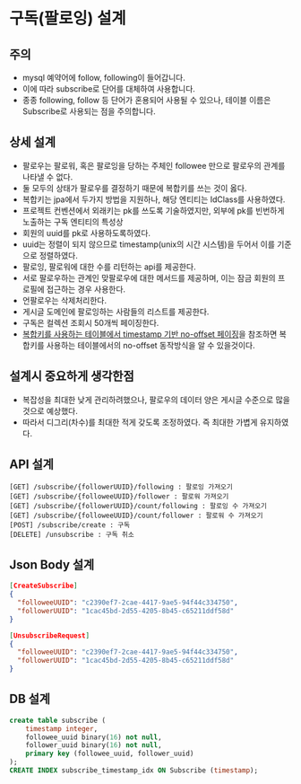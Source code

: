 # 구독(팔로잉) 설계

## 주의
* mysql 예약어에 follow, following이 들어갑니다.
* 이에 따라 subscribe로 단어를 대체하여 사용합니다.
* 종종 following, follow 등 단어가 혼용되어 사용될 수 있으나, 테이블 이름은 Subscribe로 사용되는 점을 주의합니다.

## 상세 설계
* 팔로우는 팔로워, 혹은 팔로잉을 당하는 주체인 followee 만으로 팔로우의 관계를 나타낼 수 없다.
* 둘 모두의 상태가 팔로우를 결정하기 때문에 복합키를 쓰는 것이 옳다.
* 복합키는 jpa에서 두가지 방법을 지원하나, 해당 엔티티는 IdClass를 사용하였다.
* 프로젝트 컨벤션에서 외래키는 pk를 쓰도록 기술하였지만, 외부에 pk를 빈번하게 노출하는 구독 엔티티의 특성상 
* 회원의 uuid를 pk로 사용하도록하였다.
* uuid는 정렬이 되지 않으므로 timestamp(unix의 시간 시스템)을 두어서 이를 기준으로 정렬하였다.
* 팔로잉, 팔로워에 대한 수를 리턴하는 api를 제공한다.
* 서로 팔로우하는 관계인 맞팔로우에 대한 메서드를 제공하며, 이는 잠금 회원의 프로필에 접근하는 경우 사용한다.
* 언팔로우는 삭제처리한다.
* 게시글 도메인에 팔로잉하는 사람들의 리스트를 제공한다.
* 구독은 컬렉션 조회시 50개씩 페이징한다.
* [복합키를 사용하는 테이블에서 timestamp 기반 no-offset 페이징](https://github.com/liveforone/howru/blob/master/Documents/NO_OFFSET_IN_COMPOSITE_KEY_TABLE.md)을 참조하면 복합키를 사용하는 테이블에서의 no-offset 동작방식을 알 수 있을것이다. 

## 설계시 중요하게 생각한점
* 복잡성을 최대한 낮게 관리하려했으나, 팔로우의 데이터 양은 게시글 수준으로 많을 것으로 예상했다.
* 따라서 디그리(차수)를 최대한 적게 갖도록 조정하였다. 즉 최대한 가볍게 유지하였다.

## API 설계
```
[GET] /subscribe/{followerUUID}/following : 팔로잉 가져오기
[GET] /subscribe/{followeeUUID}/follower : 팔로워 가져오기
[GET] /subscribe/{followerUUID}/count/following : 팔로잉 수 가져오기
[GET] /subscribe/{followeeUUID}/count/follower : 팔로워 수 가져오기
[POST] /subscribe/create : 구독
[DELETE] /unsubscribe : 구독 취소
```

## Json Body 설계
```json
[CreateSubscribe]
{
  "followeeUUID": "c2390ef7-2cae-4417-9ae5-94f44c334750",
  "followerUUID": "1cac45bd-2d55-4205-8b45-c65211ddf58d"
}

[UnsubscribeRequest]
{
  "followeeUUID": "c2390ef7-2cae-4417-9ae5-94f44c334750",
  "followerUUID": "1cac45bd-2d55-4205-8b45-c65211ddf58d"
}
```

## DB 설계
```sql
create table subscribe (
    timestamp integer,
    followee_uuid binary(16) not null,
    follower_uuid binary(16) not null,
    primary key (followee_uuid, follower_uuid)
);
CREATE INDEX subscribe_timestamp_idx ON Subscribe (timestamp);
```